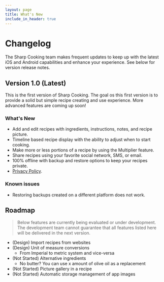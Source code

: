 ```yaml
---
layout: page
title: What's New
include_in_header: true
---
```


# Changelog
The Sharp Cooking team makes frequent updates to keep up with the latest iOS and Android capabilities and enhance your experience. See below for version release notes.

## **Version 1.0** (Latest)
This is the first version of Sharp Cooking. The goal os this first version is to provide a solid but simple recipe creating and use experience. More advanced features are coming up soon!

### What's New
- Add and edit recipes with ingredients, instructions, notes, and recipe picture.
- Timeline based recipe display with the ability to adjust when to start cooking.
- Make more or less portions of a recipe by using the Multiplier feature.
- Share recipes using your favorite social network, SMS, or email.
- 100% offline with backup and restore options to keep your recipes private.
- [Privacy Policy](/privacypolicy).

### Known issues
- Restoring backups created on a different platform does not work.

## **Roadmap**
> Below features are currently being evaluated or under development. The development team cannot guarantee that all features listed here will be delivered in the next version.

- (Design) Import recipes from websites
- (Design) Unit of measure conversions
  - From Imperial to metric system and vice-versa
- (Not Started) Alternative ingredients
  - No butter? You can use x amount of olive oil as a replacement
- (Not Started) Picture gallery in a recipe
- (Not Started) Automatic storage management of app images
